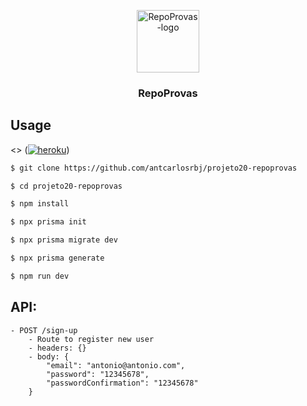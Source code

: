 <p align="center">
  <a href="https://github.com/antcarlosrbj/projeto20-repoprovas">
    <img src="https://notion-emojis.s3-us-west-2.amazonaws.com/prod/svg-twitter/1f5c3-fe0f.svg" alt="RepoProvas-logo" width="100" height="100">
  </a>

  <h3 align="center">
    RepoProvas
  </h3>
</p>

## Usage

<> ([![heroku](https://img.shields.io/badge/heroku-000?style=for-the-badge)](https://projeto20-repoprovas-antcrbj.herokuapp.com))

```bash
$ git clone https://github.com/antcarlosrbj/projeto20-repoprovas

$ cd projeto20-repoprovas

$ npm install

$ npx prisma init

$ npx prisma migrate dev

$ npx prisma generate

$ npm run dev
```

## API:

```
- POST /sign-up
    - Route to register new user
    - headers: {}
    - body: {
        "email": "antonio@antonio.com",
    	"password": "12345678",
    	"passwordConfirmation": "12345678"
    }

```
